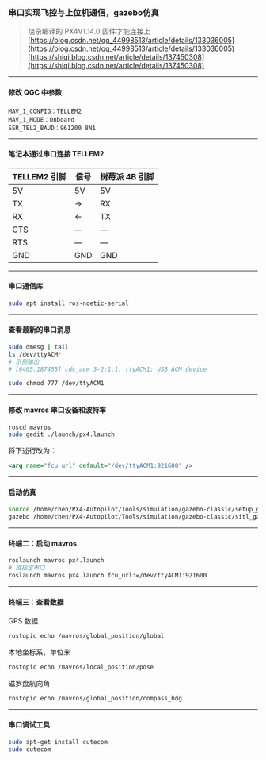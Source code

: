 ### 串口实现飞控与上位机通信，gazebo仿真

> 烧录编译的 PX4V1.14.0 固件才能连接上  
> [https://blog.csdn.net/qq_44998513/article/details/133036005](https://blog.csdn.net/qq_44998513/article/details/133036005)  
> [https://shiqi.blog.csdn.net/article/details/137450308](https://shiqi.blog.csdn.net/article/details/137450308)

---

#### 修改 QGC 中参数

```
MAV_1_CONFIG：TELLEM2
MAV_1_MODE：Onboard
SER_TEL2_BAUD：961200 8N1
```

---

#### 笔记本通过串口连接 TELLEM2

| TELLEM2 引脚 | 信号 | 树莓派 4B 引脚 |
|--------------|------|----------------|
| 5V           | 5V   | 5V             |
| TX           | →    | RX             |
| RX           | ←    | TX             |
| CTS          | —    | —              |
| RTS          | —    | —              |
| GND          | GND  | GND            |

---

#### 串口通信库

```bash
sudo apt install ros-noetic-serial
```

---

#### 查看最新的串口消息

```bash
sudo dmesg | tail
ls /dev/ttyACM*
# 示例输出
# [6405.187455] cdc_acm 3-2:1.1: ttyACM1: USB ACM device
```

```bash
sudo chmod 777 /dev/ttyACM1
```

---

#### 修改 mavros 串口设备和波特率

```bash
roscd mavros
sudo gedit ./launch/px4.launch
```

将下述行改为：

```xml
<arg name="fcu_url" default="/dev/ttyACM1:921600" />
```

---

#### 启动仿真

```bash
source /home/chen/PX4-Autopilot/Tools/simulation/gazebo-classic/setup_gazebo.bash $(pwd) $(pwd)/build/px4_sitl_default
gazebo /home/chen/PX4-Autopilot/Tools/simulation/gazebo-classic/sitl_gazebo-classic/worlds/hitl_iris.world
```

---

#### 终端二：启动 mavros

```bash
roslaunch mavros px4.launch
# 或指定串口
roslaunch mavros px4.launch fcu_url:=/dev/ttyACM1:921600
```

---

#### 终端三：查看数据

GPS 数据

```bash
rostopic echo /mavros/global_position/global
```

本地坐标系，单位米

```bash
rostopic echo /mavros/local_position/pose
```

磁罗盘航向角

```bash
rostopic echo /mavros/global_position/compass_hdg
```

---

#### 串口调试工具

```bash
sudo apt-get install cutecom
sudo cutecom
```